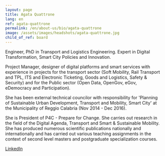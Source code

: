 ```yaml
---
layout: page
title: Agata Quattrone
lang: en
ref: agata-quattrone
permalink: /en/about-us/bio/agata-quattrone
image: /assets/images/headshots/agata-quattrone.jpg
child_of_ref: board
---
```


Engineer, PhD in Transport and Logistics Engineering. Expert in Digital Transformation, Smart City Policies and Innovation.

Project Manager, designer of digital platforms and smart services with experience in projects for the transport sector (Soft Mobility, Rail Transport and TPL, ITS and Electronic Ticketing, Goods and Logistics, Safety & Security) and for the Public sector (Open Data, OpenGov, eGov, eDemocracy and Participation).

She has been external technical councilor with responsibility for 'Planning of Sustainable Urban Development, Transport and Mobility, Smart City' at the Municipality of Reggio Calabria (Nov 2014 - Dec 2016).

She is President of P4C - Prepare for Change. She carries out research in the field of the Digital Agenda, Transport and Smart & Sustainable Mobility. She has produced numerous scientific publications nationally and internationally and has carried out various teaching assignments in the context of second level masters and postgraduate specialization courses.

[LinkedIn](https://www.linkedin.com/in/quattroneagata/)
